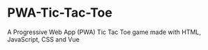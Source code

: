 # PWA-Tic-Tac-Toe
A Progressive Web App (PWA) Tic Tac Toe game made with HTML, JavaScript, CSS and Vue

